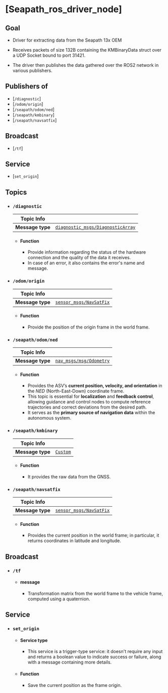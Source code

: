 # [Seapath_ros_driver_node]

## Goal
  - Driver for extracting data from the Seapath 13x OEM

  - Receives packets of size 132B containing the KMBinaryData struct over a UDP Socket bound to port 31421.

  - The driver then publishes the data gathered over the ROS2 network in various publishers.

## Publishers of

- [`/diagnostic`]
- [`/odom/origin`]
- [`/seapath/odom/ned`]
- [`/seapath/kmbinary`]
- [`/seapath/navsatfix`]

## Broadcast
- [`/tf`]

## Service
- [`set_origin`]

## Topics

- ### `/diagnostic`

  | Topic Info         |                                  |
  |--------------------|----------------------------------|
  | **Message type**   | [`diagnostic_msgs/DiagnosticArray`](https://docs.ros.org/en/noetic/api/diagnostic_msgs/html/msg/DiagnosticArray.html) |
  
  - #### Function
  
    - Provide information regarding the status of the hardware connection and the quality of the data it receives.
    - In case of an error, it also contains the error's name and message.

- ### `/odom/origin`

  | Topic Info         |                                  |
  |--------------------|----------------------------------|
  | **Message type**   | [`sensor_msgs/NavSatFix`](https://docs.ros.org/en/noetic/api/sensor_msgs/html/msg/NavSatFix.html) |
  
   - #### Function
      - Provide the position of the origin frame in the world frame.

- ### `/seapath/odom/ned`

  | Topic Info         |                                  |
  |--------------------|----------------------------------|
  | **Message type**   | [`nav_msgs/msg/Odometry`](https://docs.ros2.org/foxy/api/nav_msgs/msg/Odometry.html) |

  
    - #### Function
  
      - Provides the ASV’s **current position, velocity, and orientation** in the *NED* (North-East-Down) coordinate frame.  
      - This topic is essential for **localization** and **feedback control**, allowing guidance and control nodes to compute reference trajectories and correct deviations from the desired path.  
      - It serves as the **primary source of navigation data** within the autonomous system.


- ### `/seapath/kmbinary`

  | Topic Info         |                                  |
  |--------------------|----------------------------------|
  | **Message type**   | [`Custom`](https://github.com/vortexntnu/vortex-msgs/blob/main/msg/KMBinary.msg) |
  
  - #### Function
  
    - It provides the raw data from the GNSS.


- ### `/seapath/navsatfix`

  | Topic Info         |                                  |
  |--------------------|----------------------------------|
  | **Message type**   | [`sensor_msgs/NavSatFix`](https://docs.ros.org/en/noetic/api/sensor_msgs/html/msg/NavSatFix.html) |
  
   - #### Function
  
      - Provides the current position in the world frame; in particular, it returns coordinates in latitude and longitude.
  
## Broadcast
- ### `/tf`

  - #### message
    - Transformation matrix from the world frame to the vehicle frame, computed using a quaternion.

## Service

- ### `set_origin`

  - #### Service type
    - This service is a trigger-type service: it doesn't require any input and returns a boolean value to indicate success or failure, along with a message containing more details.

  - #### Function
    - Save the current position as the frame origin.
